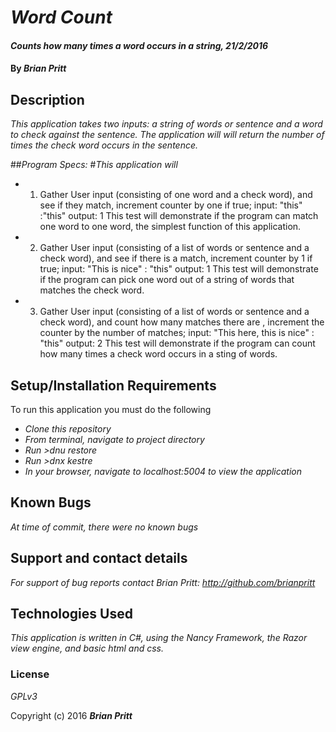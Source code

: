 # _Word Count_

#### _Counts how many times a word occurs in a string, 21/2/2016_

#### By _**Brian Pritt**_

## Description

_This application takes two inputs: a string of words or sentence and a word to check against the sentence.  The application will will return the number of times the check word occurs in the sentence._

##_Program Specs:_
#_This application will_
* 1. Gather User input (consisting of one word and a check word), and see if they match, increment counter by one if true;
    input: "this" :"this"
    output: 1
    This test will demonstrate if the program can match one word to one word, the simplest function of this application.

* 2. Gather User input (consisting of a list of words or sentence and a check word), and see if there is a match, increment counter by 1 if true;
    input: "This is nice" : "this"
    output: 1
    This test will demonstrate if the program can pick one word out of a string of words that matches the check word.

* 3. Gather User input (consisting of a list of words or sentence and a check word), and count how many matches there are , increment the counter by the number of matches;
    input: "This here, this is nice" : "this"
    output: 2
    This test will demonstrate if the program can count how many times a check word occurs in a sting of words.



## Setup/Installation Requirements

To run this application you must do the following
* _Clone this repository_
* _From terminal, navigate to project directory_
* _Run >dnu restore_
* _Run >dnx kestre_
* _In your browser, navigate to localhost:5004 to view the application_


## Known Bugs

_At time of commit, there were no known bugs_

## Support and contact details

_For support of bug reports contact
Brian Pritt:_
_http://github.com/brianpritt_

## Technologies Used

_This application is written in C#, using the Nancy Framework, the Razor view engine, and basic html and css._

### License

*GPLv3*

Copyright (c) 2016 **_Brian Pritt_**
